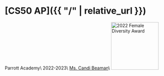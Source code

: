 # [CS50 AP]({{ "/" | relative_url }})

Parrott Academy\\
2022-2023\\
[Ms. Candi Beaman](mailto:cbeaman@parrottacademy.org)\\
<img src="\apcsp\assets\img\2022femaleDiversity.png" alt="2022 Female Diversity Award" width="150">
